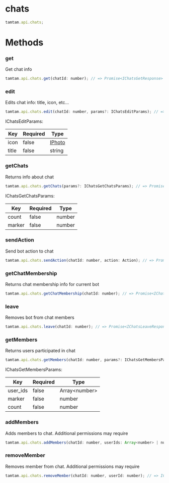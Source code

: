 # chats

```js
tamtam.api.chats;
```

# Methods

### get

Get chat info

```js
tamtam.api.chats.get(chatId: number); // => Promise<IChatsGetResponse>
```

### edit

Edits chat info: title, icon, etc...

```js
tamtam.api.chats.edit(chatId: number, params?: IChatsEditParams); // => Promise<IChatsEditResponse>
```

IChatsEditParams:

| Key   | Required | Type                            |
| ----- | -------- | ------------------------------- |
| icon  | false    | [IPhoto](interfaces.md/#IPhoto) |
| title | false    | string                          |

### getChats

Returns info about chat

```js
tamtam.api.chats.getChats(params?: IChatsGetChatsParams); // => Promise<IChatsGetChatsResponse>
```

IChatsGetChatsParams:

| Key    | Required | Type   |
| ------ | -------- | ------ |
| count  | false    | number |
| marker | false    | number |

### sendAction

Send bot action to chat

```js
tamtam.api.chats.sendAction(chatId: number, action: Action); // => Promise<IChatsSendActionResponse>
```

### getChatMembership

Returns chat membership info for current bot

```js
tamtam.api.chats.getChatMembership(chatId: number); // => Promise<IChatsGetChatMembershipResponse>
```

### leave

Removes bot from chat members

```js
tamtam.api.chats.leave(chatId: number); // => Promise<IChatsLeaveResponse>
```

### getMembers

Returns users participated in chat

```js
tamtam.api.chats.getMembers(chatId: number, params?: IChatsGetMembersParams); // => Promise<IChatsGetMembersResponse>
```

IChatsGetMembersParams:

| Key      | Required | Type           |
| -------- | -------- | -------------- |
| user_ids | false    | Array\<number> |
| marker   | false    | number         |
| count    | false    | number         |

### addMembers

Adds members to chat. Additional permissions may require

```js
tamtam.api.chats.addMembers(chatId: number, userIds: Array<number> | number); // => Promise<IChatsAddMembersResponse>
```

### removeMember

Removes member from chat. Additional permissions may require

```js
tamtam.api.chats.removeMember(chatId: number, userId: number); // => IChatsRemoveMemberResponse
```
